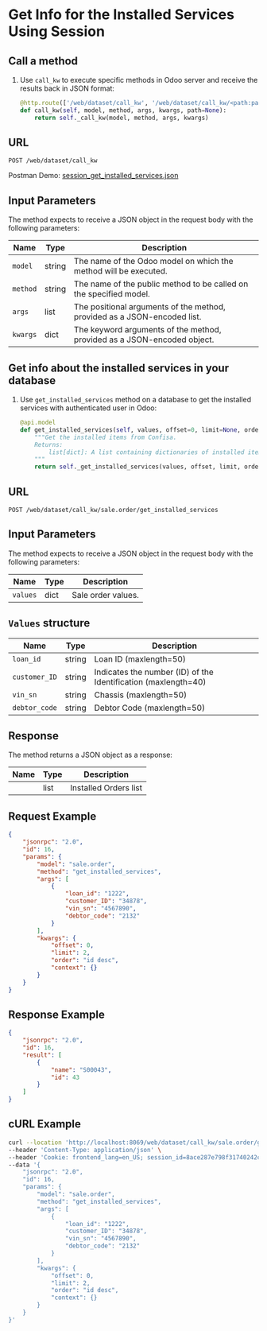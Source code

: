 Get Info for the Installed Services Using Session
===========================================

Call a method
-------------

1. Use `call_kw` to execute specific methods in Odoo server and receive the results back in JSON format:

    ```python
    @http.route(['/web/dataset/call_kw', '/web/dataset/call_kw/<path:path>'], type='json', auth="user")
    def call_kw(self, model, method, args, kwargs, path=None):
        return self._call_kw(model, method, args, kwargs)
    ```

## URL

```
POST /web/dataset/call_kw
```

Postman Demo: [session_get_installed_services.json](postman_collection.json)

## Input Parameters

The method expects to receive a JSON object in the request body with the following parameters:

| Name        | Type    | Description                                                                   |
|-------------|---------|-------------------------------------------------------------------------------|
| `model`     | string  | The name of the Odoo model on which the method will be executed.              |
| `method`    | string  | The name of the public method to be called on the specified model.            |
| `args`      | list    | The positional arguments of the method, provided as a JSON-encoded list.      |
| `kwargs`    | dict    | The keyword arguments of the method, provided as a JSON-encoded object.       |

Get info about the installed services in your database
-------------------------------------

1. Use `get_installed_services` method on a database to get the installed services with authenticated user in Odoo:

    ```python
    @api.model
    def get_installed_services(self, values, offset=0, limit=None, order=None):
        """Get the installed items from Confisa.
        Returns:
            list[dict]: A list containing dictionaries of installed item orders.
        """
        return self._get_installed_services(values, offset, limit, order)
    ```

## URL

```
POST /web/dataset/call_kw/sale.order/get_installed_services
```

## Input Parameters

The method expects to receive a JSON object in the request body with the following parameters:

| Name        | Type    | Description                                                                        |
|-------------|---------|------------------------------------------------------------------------------------|
| `values`    | dict    | Sale order values.                                                                 |

## `Values` structure

| Name                            | Type              | Description                                                     |
|---------------------------------|-------------------|-----------------------------------------------------------------|
| `loan_id`                       | string            | Loan ID (maxlength=50)                                          |
| `customer_ID`                   | string            | Indicates the number (ID) of the Identification (maxlength=40)  |
| `vin_sn`                        | string            | Chassis (maxlength=50)                                          |
| `debtor_code`                   | string            | Debtor Code (maxlength=50)                                      |

## Response

The method returns a JSON object as a response:

| Name                 | Type    | Description                                                               |
|----------------------|---------|---------------------------------------------------------------------------|
|                      | list    | Installed Orders list                                                     |

## Request Example

```json
{
    "jsonrpc": "2.0",
    "id": 16,
    "params": {
        "model": "sale.order",
        "method": "get_installed_services",
        "args": [
            {
                "loan_id": "1222",
                "customer_ID": "34878",
                "vin_sn": "4567890",
                "debtor_code": "2132"
            }
        ],
        "kwargs": {
            "offset": 0,
            "limit": 2,
            "order": "id desc",
            "context": {}
        }
    }
}
```

## Response Example

```json
{
    "jsonrpc": "2.0",
    "id": 16,
    "result": [
        {
            "name": "S00043",
            "id": 43
        }
    ]
}
```

## cURL Example

```bash
curl --location 'http://localhost:8069/web/dataset/call_kw/sale.order/get_installed_services' \
--header 'Content-Type: application/json' \
--header 'Cookie: frontend_lang=en_US; session_id=8ace287e798f31740242c2a1cdbe8b45352d7e72' \
--data '{
    "jsonrpc": "2.0",
    "id": 16,
    "params": {
        "model": "sale.order",
        "method": "get_installed_services",
        "args": [
            {
                "loan_id": "1222",
                "customer_ID": "34878",
                "vin_sn": "4567890",
                "debtor_code": "2132"
            }
        ],
        "kwargs": {
            "offset": 0,
            "limit": 2,
            "order": "id desc",
            "context": {}
        }
    }
}'
```
